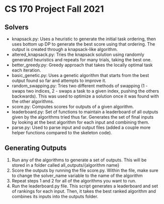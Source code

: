 # CS 170 Project Fall 2021

## Solvers
- knapsack.py: Uses a heuristic to generate the initial task ordering, then uses bottom up DP to generate the best score using that ordering. The output is created through a knapsack-like algorithm.
- altered_knapsack.py: Tries the knapsack solution using randomly generated heuristics and repeats for many trials, taking the best one.
- better_greedy.py: Greedy approach that takes the locally optimal task each iteration.
- basic_genetic.py: Uses a genetic algorithm that starts from the best output found so far and attempts to improve it.
- random_swapping.py: Tries two different methods of swapping (1 - swaps two indices, 2 - swaps a task to a given index, pushing the others backwards). This was used to optimize a solution once it was found with the other algorithms.
- score.py: Computes scores for outputs of a given algorithm.
- leaderboard.py: Set of functions to maintain a leaderboard of all outputs given by the algorithms tried thus far. Generates the set of final inputs by looking at the best algorithm for each input and combining them.
- parse.py: Used to parse input and output files (added a couple more helper functions compared to the skeleton code).

## Generating Outputs
1. Run any of the algorithms to generate a set of outputs. This will be stored in a folder called all_outputs/{algorithm name}
2. Score the outputs by running the file score.py. Within the file, make sure to change the solver_name variable to the name of the algorithm
3. Repeat steps 1 and 2 for all of the algorithms you want to run.
4. Run the leaderboard.py file. This script generates a leaderboard and set of rankings for each input. Then, it takes the best ranked algorithm and combines its inputs into the outputs folder.
